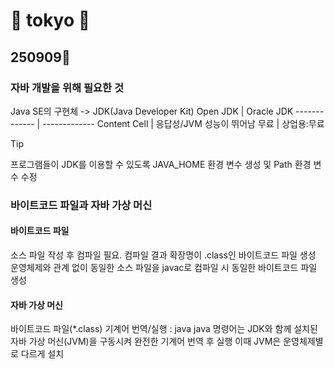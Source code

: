 # 💛 tokyo 💛
## 250909📝
### 자바 개발을 위해 필요한 것
Java SE의 구현체 -> JDK(Java Developer Kit)
Open JDK  | Oracle JDK
------------- | -------------
Content Cell  | 응답성/JVM 성능이 뛰어남
무료       | 상업용:무료


> [!TIP]
> 프로그램들이 JDK를 이용할 수 있도록 JAVA_HOME 환경 변수 생성 및 Path 환경 변수 수정

### 바이트코드 파일과 자바 가상 머신
#### 바이트코드 파일
소스 파일 작성 후 컴파일 필요.
컴파일 결과 확장명이 .class인 바이트코드 파일 생성
운영체제와 관계 없이 동일한 소스 파일을 javac로 컴파일 시 동일한 바이트코드 파일 생성

#### 자바 가상 머신
바이트코드 파일(*.class) 기계어 번역/실행 : java
java 명령어는 JDK와 함께 설치된 자바 가상 머신(JVM)을 구동시켜 완전한 기계어 번역 후 실행
이때 JVM은 운영체제별로 다르게 설치